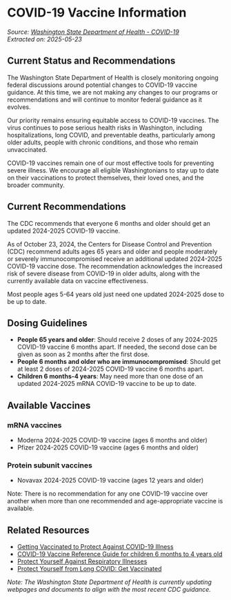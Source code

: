 # COVID-19 Vaccine Information

*Source: [Washington State Department of Health - COVID-19](https://doh.wa.gov/you-and-your-family/immunization/diseases-and-vaccines/covid-19)*  
*Extracted on: 2025-05-23*

## Current Status and Recommendations

The Washington State Department of Health is closely monitoring ongoing federal discussions around potential changes to COVID-19 vaccine guidance. At this time, we are not making any changes to our programs or recommendations and will continue to monitor federal guidance as it evolves.

Our priority remains ensuring equitable access to COVID-19 vaccines. The virus continues to pose serious health risks in Washington, including hospitalizations, long COVID, and preventable deaths, particularly among older adults, people with chronic conditions, and those who remain unvaccinated.

COVID-19 vaccines remain one of our most effective tools for preventing severe illness. We encourage all eligible Washingtonians to stay up to date on their vaccinations to protect themselves, their loved ones, and the broader community.

## Current Recommendations

The CDC recommends that everyone 6 months and older should get an updated 2024-2025 COVID-19 vaccine.

As of October 23, 2024, the Centers for Disease Control and Prevention (CDC) recommend adults ages 65 years and older and people moderately or severely immunocompromised receive an additional updated 2024-2025 COVID-19 vaccine dose. The recommendation acknowledges the increased risk of severe disease from COVID-19 in older adults, along with the currently available data on vaccine effectiveness.

Most people ages 5-64 years old just need one updated 2024-2025 dose to be up to date.

## Dosing Guidelines

- **People 65 years and older**: Should receive 2 doses of any 2024-2025 COVID-19 vaccine 6 months apart. If needed, the second dose can be given as soon as 2 months after the first dose.
- **People 6 months and older who are immunocompromised**: Should get at least 2 doses of 2024-2025 COVID-19 vaccine 6 months apart.
- **Children 6 months-4 years**: May need more than one dose of an updated 2024-2025 mRNA COVID-19 vaccine to be up to date.

## Available Vaccines

### mRNA vaccines
- Moderna 2024-2025 COVID-19 vaccine (ages 6 months and older)
- Pfizer 2024-2025 COVID-19 vaccine (ages 6 months and older)

### Protein subunit vaccines
- Novavax 2024-2025 COVID-19 vaccine (ages 12 years and older)

Note: There is no recommendation for any one COVID-19 vaccine over another when more than one recommended and age-appropriate vaccine is available.

## Related Resources

- [Getting Vaccinated to Protect Against COVID-19 Illness](https://doh.wa.gov/sites/default/files/2024-01/825-013-COVID19VaccineTimeline.pdf)
- [COVID-19 Vaccine Reference Guide for children 6 months to 4 years old](https://doh.wa.gov/sites/default/files/2024-01/825-049-COVID19VaccineReferenceGuide6moTo4yrs.pdf)
- [Protect Yourself Against Respiratory Illnesses](https://doh.wa.gov/sites/default/files/2024-01/420-460-ProtectFromRespiratoryIllnesses.pdf)
- [Protect Yourself from Long COVID: Get Vaccinated](https://doh.wa.gov/sites/default/files/2024-01/420-391-LongCOVID.pdf)

*Note: The Washington State Department of Health is currently updating webpages and documents to align with the most recent CDC guidance.*
